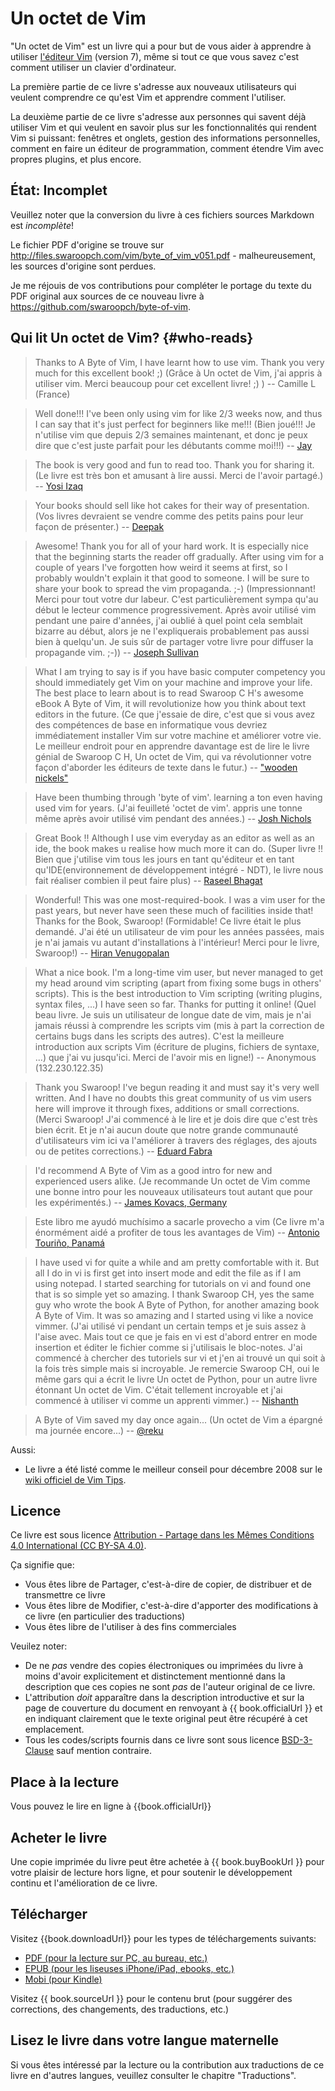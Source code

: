 # Un octet de Vim

"Un octet de Vim" est un livre qui a pour but de vous aider à apprendre à utiliser [l'éditeur Vim](http://www.vim.org) (version 7), même si tout ce que vous savez c'est comment utiliser un clavier d'ordinateur.

La première partie de ce livre s'adresse aux nouveaux utilisateurs qui veulent comprendre ce qu'est Vim et apprendre comment l'utiliser.

La deuxième partie de ce livre s'adresse aux personnes qui savent déjà utiliser Vim et qui veulent en savoir plus sur les fonctionnalités qui rendent Vim si puissant: fenêtres et onglets, gestion des informations personnelles, comment en faire un éditeur de programmation, comment étendre Vim avec propres plugins, et plus encore.

## État: Incomplet

Veuillez noter que la conversion du livre à ces fichiers sources Markdown est *incomplète*!

Le fichier PDF d'origine se trouve sur http://files.swaroopch.com/vim/byte_of_vim_v051.pdf - malheureusement, les sources d'origine sont perdues.

Je me réjouis de vos contributions pour compléter le portage du texte du PDF original aux sources de ce nouveau livre à https://github.com/swaroopch/byte-of-vim.

## Qui lit Un octet de Vim? {#who-reads}

> Thanks to A Byte of Vim, I have learnt how to use vim. Thank you very much for this excellent book! ;)
> (Grâce à Un octet de Vim, j'ai appris à utiliser vim. Merci beaucoup pour cet excellent livre! ;) )
> -- Camille L (France)

<!-- -->

> Well done!!! I've been only using vim for like 2/3 weeks now, and thus I can say that it's just perfect for beginners like me!!!
> (Bien joué!!! Je n'utilise vim que depuis 2/3 semaines maintenant, et donc je peux dire que c'est juste parfait pour les débutants comme moi!!!)
> -- [Jay](https://groups.google.com/group/vim_use/msg/e1625069d4ea0ef9)

<!-- -->

> The book is very good and fun to read too. Thank you for sharing it.
> (Le livre est très bon et amusant à lire aussi. Merci de l'avoir partagé.)
> -- [Yosi Izaq](http://groups.google.com/group/vim_use/msg/09ca306a67b9d2cd)

<!-- -->

> Your books should sell like hot cakes for their way of presentation.
> (Vos livres devraient se vendre comme des petits pains pour leur façon de présenter.)
> -- [Deepak](http://twitter.com/peerlessdeepak/status/1024279089)

<!-- -->

> Awesome! Thank you for all of your hard work. It is especially nice that the beginning starts the reader off gradually. After using vim for a couple of years I've forgotten how weird it seems at first, so I probably wouldn't explain it that good to someone. I will be sure to share your book to spread the vim propaganda. ;-)
> (Impressionnant! Merci pour tout votre dur labeur. C'est particulièrement sympa qu'au début le lecteur commence progressivement. Après avoir utilisé vim pendant une paire d'années, j'ai oublié à quel point cela semblait bizarre au début, alors je ne l'expliquerais probablement pas aussi bien à quelqu'un. Je suis sûr de partager votre livre pour diffuser la propagande vim. ;-))
> -- [Joseph Sullivan](http://groups.google.com/group/vim_use/msg/362a82a4af132317)

<!-- -->

> What I am trying to say is if you have basic computer competency you should immediately get Vim on your machine and improve your life. The best place to learn about is to read Swaroop C H's awesome eBook A Byte of Vim, it will revolutionize how you think about text editors in the future.
> (Ce que j'essaie de dire, c'est que si vous avez des compétences de base en informatique vous devriez immédiatement installer Vim sur votre machine et améliorer votre vie. Le meilleur endroit pour en apprendre davantage est de lire le livre génial de Swaroop C H, Un octet de Vim, qui va révolutionner votre façon d'aborder les éditeurs de texte dans le futur.)
> -- ["wooden nickels"](http://woodennickels.posterous.com/text-editing-your-way-to-heave)

<!-- -->

> Have been thumbing through 'byte of vim'. learning a ton even having used vim for years.
> (J'ai feuilleté 'octet de vim'. appris une tonne même après avoir utilisé vim pendant des années.)
> -- [Josh Nichols](http://twitter.com/techpickles/status/1025775542)

<!-- -->

> Great Book !! Although I use vim everyday as an editor as well as an ide, the book makes u realise how much more it can do.
> (Super livre !! Bien que j'utilise vim tous les jours en tant qu'éditeur et en tant qu'IDE(environnement de développement intégré - NDT), le livre nous fait réaliser combien il peut faire plus)
> -- [Raseel Bhagat](http://twitter.com/raseel/status/1024291090)

<!-- -->

> Wonderful! This was one most-required-book. I was a vim user for the past years, but never have seen these much of facilities inside that! Thanks for the Book, Swaroop!
> (Formidable! Ce livre était le plus demandé. J'ai été un utilisateur de vim pour les années passées, mais je n'ai jamais vu autant d'installations à l'intérieur! Merci pour le livre, Swaroop!)
> -- [Hiran Venugopalan](http://www.swaroopch.com/2008/11/25/a-free-book-on-vim/)

<!-- -->

> What a nice book. I'm a long-time vim user, but never managed to get my head around vim scripting (apart from fixing some bugs in others' scripts). This is the best introduction to Vim scripting (writing plugins, syntax files, ...) I have seen so far. Thanks for putting it online!
> (Quel beau livre. Je suis un utilisateur de longue date de vim, mais je n'ai jamais réussi à comprendre les scripts vim (mis à part la correction de certains bugs dans les scripts des autres). C'est la meilleure introduction aux scripts Vim (écriture de plugins, fichiers de syntaxe, ...) que j'ai vu jusqu'ici. Merci de l'avoir mis en ligne!)
> -- Anonymous (132.230.122.35)

<!-- -->

> Thank you Swaroop! I've begun reading it and must say it's very well written. And I have no doubts this great community of us vim users here will improve it through fixes, additions or small corrections.
> (Merci Swaroop! J'ai commencé à le lire et je dois dire que c'est très bien écrit. Et je n'ai aucun doute que notre grande communauté d'utilisateurs vim ici va l'améliorer à travers des réglages, des ajouts ou de petites corrections.)
> -- [Eduard Fabra](http://groups.google.com/group/vim_use/msg/dac94f3332f733e4)

<!-- -->

> I'd recommend A Byte of Vim as a good intro for new and experienced users alike.
> (Je recommande Un octet de Vim comme une bonne intro pour les nouveaux utilisateurs tout autant que pour les expérimentés.)
> -- [James Kovacs, Germany](http://twitter.com/JamesKovacs/statuses/19106427185)

<!-- -->

> Este libro me ayudó muchísimo a sacarle provecho a vim
> (Ce livre m'a énormément aidé a profiter de tous les avantages de Vim)
> -- [Antonio Touriño, Panamá](http://twitter.com/techiebits/status/19079448462)

<!-- -->

> I have used vi for quite a while and am pretty comfortable with it. But all I do in vi is first get into insert mode and edit the file as if I am using notepad. I started searching for tutorials on vi and found one that is so simple yet so amazing. I thank Swaroop CH, yes the same guy who wrote the book A Byte of Python, for another amazing book A Byte of Vim. It was so amazing and I started using vi like a novice vimmer.
> (J'ai utilisé vi pendant un certain temps et je suis assez à l'aise avec. Mais tout ce que je fais en vi est d'abord entrer en mode insertion et éditer le fichier comme si j'utilisais le bloc-notes. J'ai commencé à chercher des tutoriels sur vi et j'en ai trouvé un qui soit à la fois très simple mais si incroyable. Je remercie Swaroop CH, oui le même gars qui a écrit le livre Un octet de Python, pour un autre livre étonnant Un octet de Vim. C'était tellement incroyable et j'ai commencé à utiliser vi comme un apprenti vimmer.)
> -- [Nishanth](http://pyandme.blogspot.com/2010/02/vim-mode.html)

<!-- -->

> A Byte of Vim saved my day once again...
> (Un octet de Vim a épargné ma journée encore...)
> -- [@reku](http://twitter.com/reku/status/14579836693)

Aussi:

- Le livre a été listé comme le meilleur conseil pour décembre 2008 sur le [wiki officiel de Vim Tips](http://vim.wikia.com/wiki/Main_Page#Did_you_know.3F_view_archive).

## Licence

Ce livre est sous licence [Attribution - Partage dans les Mêmes Conditions 4.0 International (CC BY-SA 4.0)](http://creativecommons.org/licenses/by-sa/4.0/).

Ça signifie que:

- Vous êtes libre de Partager, c'est-à-dire de copier, de distribuer et de transmettre ce livre
- Vous êtes libre de Modifier, c'est-à-dire d'apporter des modifications à ce livre (en particulier des traductions)
- Vous êtes libre de l'utiliser à des fins commerciales

Veuilez noter:

- De ne *pas* vendre des copies électroniques ou imprimées du livre à moins d'avoir explicitement et distinctement mentionné dans la description que ces copies ne sont *pas* de l'auteur original de ce livre.
- L'attribution *doit* apparaître dans la description introductive et sur la page de couverture du document en renvoyant à {{ book.officialUrl }} et en indiquant clairement que le texte original peut être récupéré à cet emplacement.
- Tous les codes/scripts fournis dans ce livre sont sous licence [BSD-3-Clause](https://opensource.org/licenses/BSD-3-Clause) sauf mention contraire.

## Place à la lecture

Vous pouvez le lire en ligne à {{book.officialUrl}}

## Acheter le livre

Une copie imprimée du livre peut être achetée à {{ book.buyBookUrl }} pour votre plaisir de lecture hors ligne, et pour soutenir le développement continu et l'amélioration de ce livre.

## Télécharger

Visitez {{book.downloadUrl}} pour les types de téléchargements suivants:

- [PDF (pour la lecture sur PC, au bureau, etc.)](https://www.gitbook.com/download/pdf/book/swaroopch/byte-of-vim)
- [EPUB (pour les liseuses iPhone/iPad, ebooks, etc.)](https://www.gitbook.com/download/epub/book/swaroopch/byte-of-vim)
- [Mobi (pour Kindle)](https://www.gitbook.com/download/mobi/book/swaroopch/byte-of-vim)

Visitez {{ book.sourceUrl }} pour le contenu brut (pour suggérer des corrections, des changements, des traductions, etc.)

## Lisez le livre dans votre langue maternelle

Si vous êtes intéressé par la lecture ou la contribution aux traductions de ce livre en d'autres langues, veuillez consulter le chapitre "Traductions".
